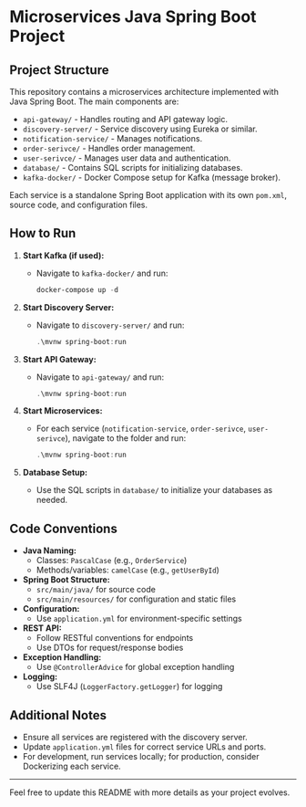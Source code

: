 # Microservices Java Spring Boot Project

## Project Structure

This repository contains a microservices architecture implemented with Java Spring Boot. The main components are:

- `api-gateway/` - Handles routing and API gateway logic.
- `discovery-server/` - Service discovery using Eureka or similar.
- `notification-service/` - Manages notifications.
- `order-serivce/` - Handles order management.
- `user-serivce/` - Manages user data and authentication.
- `database/` - Contains SQL scripts for initializing databases.
- `kafka-docker/` - Docker Compose setup for Kafka (message broker).

Each service is a standalone Spring Boot application with its own `pom.xml`, source code, and configuration files.

## How to Run

1. **Start Kafka (if used):**
   - Navigate to `kafka-docker/` and run:
     ```powershell
     docker-compose up -d
     ```

2. **Start Discovery Server:**
   - Navigate to `discovery-server/` and run:
     ```powershell
     .\mvnw spring-boot:run
     ```

3. **Start API Gateway:**
   - Navigate to `api-gateway/` and run:
     ```powershell
     .\mvnw spring-boot:run
     ```

4. **Start Microservices:**
   - For each service (`notification-service`, `order-serivce`, `user-serivce`), navigate to the folder and run:
     ```powershell
     .\mvnw spring-boot:run
     ```

5. **Database Setup:**
   - Use the SQL scripts in `database/` to initialize your databases as needed.

## Code Conventions

- **Java Naming:**
  - Classes: `PascalCase` (e.g., `OrderService`)
  - Methods/variables: `camelCase` (e.g., `getUserById`)
- **Spring Boot Structure:**
  - `src/main/java/` for source code
  - `src/main/resources/` for configuration and static files
- **Configuration:**
  - Use `application.yml` for environment-specific settings
- **REST API:**
  - Follow RESTful conventions for endpoints
  - Use DTOs for request/response bodies
- **Exception Handling:**
  - Use `@ControllerAdvice` for global exception handling
- **Logging:**
  - Use SLF4J (`LoggerFactory.getLogger`) for logging

## Additional Notes

- Ensure all services are registered with the discovery server.
- Update `application.yml` files for correct service URLs and ports.
- For development, run services locally; for production, consider Dockerizing each service.

---

Feel free to update this README with more details as your project evolves.
